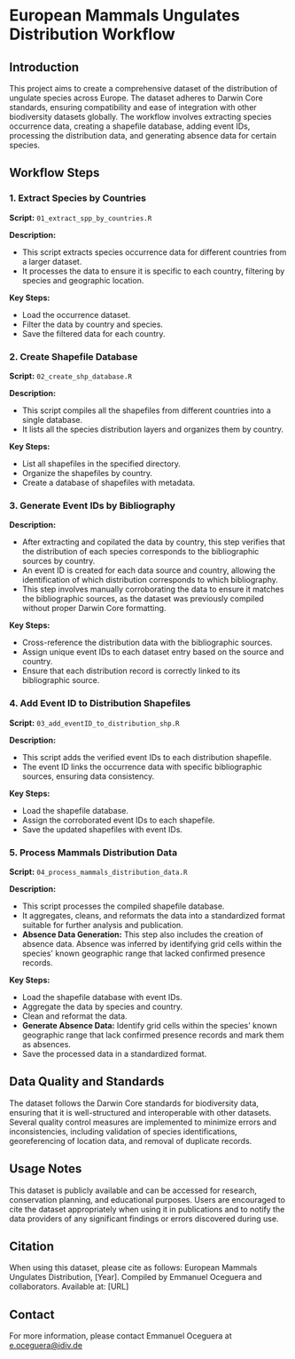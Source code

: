 # European Mammals Ungulates Distribution Workflow

## Introduction

This project aims to create a comprehensive dataset of the distribution of ungulate species across Europe. 
The dataset adheres to Darwin Core standards, ensuring compatibility and ease of integration with other biodiversity datasets globally.
The workflow involves extracting species occurrence data, creating a shapefile database, adding event IDs, processing the distribution data, and generating absence data for certain species.

## Workflow Steps

### 1. Extract Species by Countries

**Script:** `01_extract_spp_by_countries.R`

**Description:**
- This script extracts species occurrence data for different countries from a larger dataset.
- It processes the data to ensure it is specific to each country, filtering by species and geographic location.

**Key Steps:**
- Load the occurrence dataset.
- Filter the data by country and species.
- Save the filtered data for each country.

### 2. Create Shapefile Database

**Script:** `02_create_shp_database.R`

**Description:**
- This script compiles all the shapefiles from different countries into a single database.
- It lists all the species distribution layers and organizes them by country.

**Key Steps:**
- List all shapefiles in the specified directory.
- Organize the shapefiles by country.
- Create a database of shapefiles with metadata.

### 3. Generate Event IDs by Bibliography

**Description:**
- After extracting and copilated the data by country, this step verifies that the distribution of each species corresponds to the bibliographic sources by country.
- An event ID is created for each data source and country, allowing the identification of which distribution corresponds to which bibliography.
- This step involves manually corroborating the data to ensure it matches the bibliographic sources, as the dataset was previously compiled without proper Darwin Core formatting.

**Key Steps:**
- Cross-reference the distribution data with the bibliographic sources.
- Assign unique event IDs to each dataset entry based on the source and country.
- Ensure that each distribution record is correctly linked to its bibliographic source.

### 4. Add Event ID to Distribution Shapefiles

**Script:** `03_add_eventID_to_distribution_shp.R`

**Description:**
- This script adds the verified event IDs to each distribution shapefile.
- The event ID links the occurrence data with specific bibliographic sources, ensuring data consistency.

**Key Steps:**
- Load the shapefile database.
- Assign the corroborated event IDs to each shapefile.
- Save the updated shapefiles with event IDs.

### 5. Process Mammals Distribution Data

**Script:** `04_process_mammals_distribution_data.R`

**Description:**
- This script processes the compiled shapefile database.
- It aggregates, cleans, and reformats the data into a standardized format suitable for further analysis and publication.
- **Absence Data Generation:** This step also includes the creation of absence data. 
	Absence was inferred by identifying grid cells within the species' known geographic range that lacked confirmed presence records.

**Key Steps:**
- Load the shapefile database with event IDs.
- Aggregate the data by species and country.
- Clean and reformat the data.
- **Generate Absence Data:** Identify grid cells within the species' known geographic range that lack confirmed presence records and mark them as absences.
- Save the processed data in a standardized format.

## Data Quality and Standards

The dataset follows the Darwin Core standards for biodiversity data, ensuring that it is well-structured and interoperable with other datasets. 
Several quality control measures are implemented to minimize errors and inconsistencies, including validation of species identifications, georeferencing of location data, and removal of duplicate records.

## Usage Notes

This dataset is publicly available and can be accessed for research, conservation planning, and educational purposes. 
Users are encouraged to cite the dataset appropriately when using it in publications and to notify the data providers of any significant findings or errors discovered during use.

## Citation

When using this dataset, please cite as follows:
European Mammals Ungulates Distribution, [Year]. Compiled by Emmanuel Oceguera and collaborators. Available at: [URL]

## Contact

For more information, please contact Emmanuel Oceguera at e.oceguera@idiv.de
